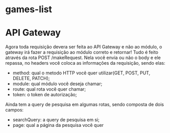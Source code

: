 # games-list

# API Gateway

Agora toda requisição devera ser feita ao API Gateway e não ao módulo, o gateway irá fazer a requisição ao módulo correto e retornar! Tudo é feito através da rota POST /makeRequest. Nela você envia ou não o body e ele repassa, no headers você coloca as informações da requisição, sendo elas:

- method: qual o metodo HTTP você quer utilizar(GET, POST, PUT, DELETE, PATCH);
- module: qual módulo você deseja chamar;
- route: qual rota você quer chamar;
- token: o token de autorização;

Ainda tem a query de pesquisa em algumas rotas, sendo composta de dois campos:

- searchQuery: a query de pesquisa em si;
- page: qual a página da pesquisa você quer

